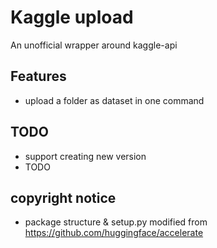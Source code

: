# Kaggle upload

An unofficial wrapper around kaggle-api

## Features
* upload a folder as dataset in one command

## TODO
* support creating new version
* TODO

## copyright notice
* package structure & setup.py modified from https://github.com/huggingface/accelerate
